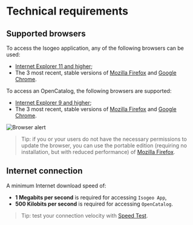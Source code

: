 # Technical requirements

## Supported browsers

To access the Isogeo application, any of the following browsers can be used:

* [Internet Explorer 11 and higher](http://windows.microsoft.com/en-us/internet-explorer/download-ie);
* The 3 most recent, stable versions of [Mozilla Firefox](https://www.mozilla.org/en-US/firefox) and [Google Chrome](https://www.google.com/chrome/browser/desktop/).

To access an OpenCatalog, the following browsers are supported:

* [Internet Explorer 9 and higher](http://windows.microsoft.com/en-us/internet-explorer/download-ie);
* The 3 most recent, stable versions of [Mozilla Firefox](https://www.mozilla.org/en-US/firefox) and [Google Chrome](https://www.google.com/chrome/browser/desktop/).


![Browser alert](/assets/OC_browser_alert.png "Message displayed if the browser is not supported")

> Tip: if you or your users do not have the necessary permissions to update the browser, you can use the portable edition (requiring no installation, but with reduced performance) of [Mozilla Firefox](http://portableapps.com/apps/internet/firefox_portable/localization).

## Internet connection

A minimum Internet download speed of:
* **1 Megabits per second** is required for accessing `Isogeo App`,
* **500 Kilobits per second** is required for accessing `OpenCatalog`.

> Tip: test your connection velocity with [Speed Test](http://www.speedtest.net/).
